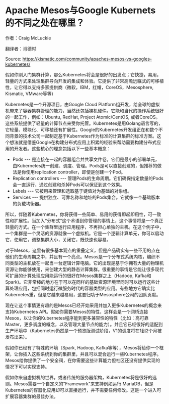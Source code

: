 # Apache Mesos与Google Kubernets的不同之处在哪里？
作者：Craig McLuckie 

翻译者：肖德时

Source: https://kismatic.com/community/apaches-mesos-vs-googles-kubernetes/


假如你刚入门集群计算，那么Kubernetes将会是很好的出发点；它快捷，易用，轻量的方式来处理集群导向开发的集成和体验。它提供了非常高瞻远瞩式的可移植性，让它得以支持多家提供商（微软，IBM，红帽，CoreOS，Mesosphere, Kismatic, VMware等等)

Kubernetes是一个开源项目，由Google Cloud Platform组开发，给全球的虚拟机带来了容器集群管理的能力，当然还包括裸机硬件。它能和当代的操作系统很好的一起工作，例如：Ubuntu, RedHat, Project Atomic/CentOS, 或者CoreOS。这些系统提供了轻量的计算节点来受你托管。Kubernetes是用Golang语言写的，它轻量、模块化、可移植还有扩展性。Google的Kubernetes开发组正在和数个不同背景的技术公司一起制定基于Kubernetes作为标准的计算集群的标准方案。这个想法就是借鉴Google在构建分布式应用上积累的经验来帮助需要构建分布式应用的开发者。这些核心的理念包括以下一些基本概念：
* Pods --- 是连接在一起的容器组合并共享文件卷。它们是最小的部署单元，由Kubernetes统一创建、调度、管理。Pods是可以直接创建的，但推荐的做法是你使用replication controller，即使是创建一个Pod。
* Replication controllers --- 管理Pods的生命周期。它们确保指定数量的Pods会一直运行，通过创建和杀掉Pods可以保证到这个效果。
* Labels --- 它被用来管理和选取基于键值对为基础的对象组。
* Services --- 提供独立、可靠名称和地址的Pods集合。它就像一个基础版本的负载均衡器。

所以，伴随着Kubernetes，你将获得一些简单、易用的获得即起即用性，可一致性和扩展性。当加入“分布式”这个术语到你管理的事情上，这个事情将是一个真正轻量的方式。在一个集群里运行应用程序，不再担心单独的主机。在这个例子中，一个集群是一个灵活的资源就像一个虚拟机。它是一个逻辑计算单元，你可以启动它，使用它，调整集群大小，关闭它，既快速也容易。

对于Mesos，这里有很多基本观点的重叠定义，但是产品确实有一些不用的点在他们的生命周期之中，并且有一个亮点。Mesos是一个分布式系统内核，编织不同类型的主机放在一起当一台逻辑计算电脑。它的出现是基于你拥有大量的物理机资源让你能够使用，来创建大型的静态计算集群。很重要的事情是它能让很多现代可扩展的计算处理应用能运行的很好在Mesos集群之上（Hadoop, Kafka和Spark)。它非常棒的地方在于可以在同样的基础资源环境里同时可以运行这些计算处理应用，包括同时运行微服务时代的容器类型的应用。有些地方它确实比Kubernetes重，但是它越来越易用，这要归功于Mesosphere公司的团队贡献。

现在让这个事情更有趣的是Mesos已经开始采用并加入更多Kubernetes的概念来支持Kubernetes API。假如你需要Mesos的特性，这样会是一个网桥连接Mesos，以让你的Kubernetes程序能到更多兼容性的特性（比如：高可靠Master，更多调度的概念，以及管理大量节点的能力）。并且它已经很好的适配到生产环境中（Kubernetes仍然是一个预览版测试阶段，V1的调度将在1到2个月被发布出来）。

假如你已经有了特殊的环境（Spark, Hadoop, Kafka等等），Mesos将给你一个框架，让你插入这些系统到你的集群里，并且可以混合运行一些Kubernetes程序。Mesos给你提供了一个安全阀，在你需要这些计算能力但社区还没有提供实现的情况下可以实现支持。

假如你来自虚拟机的世界，或者传统的服务器架构，Kubernetes将是很好的选则。Mesos需要一个自定义的"Framework"来支持例如运行 MariaDB，但是Kubernetes的容器化应用却可以直接运行，并不需要任何修改。这是一个进入可扩展容器集群的最佳办法。
